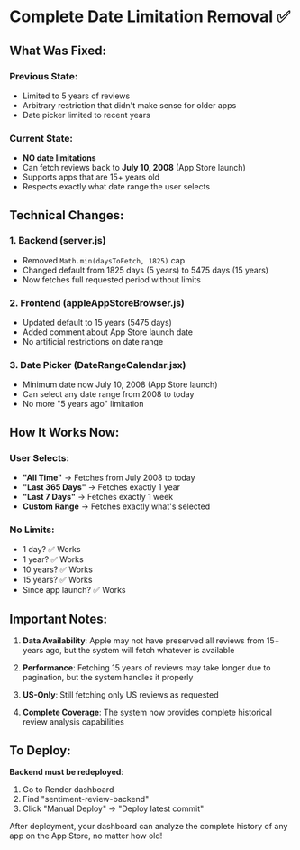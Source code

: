 # Complete Date Limitation Removal ✅

## What Was Fixed:

### Previous State:
- Limited to 5 years of reviews
- Arbitrary restriction that didn't make sense for older apps
- Date picker limited to recent years

### Current State:
- **NO date limitations**
- Can fetch reviews back to **July 10, 2008** (App Store launch)
- Supports apps that are 15+ years old
- Respects exactly what date range the user selects

## Technical Changes:

### 1. **Backend (server.js)**
- Removed `Math.min(daysToFetch, 1825)` cap
- Changed default from 1825 days (5 years) to 5475 days (15 years)
- Now fetches full requested period without limits

### 2. **Frontend (appleAppStoreBrowser.js)**
- Updated default to 15 years (5475 days)
- Added comment about App Store launch date
- No artificial restrictions on date range

### 3. **Date Picker (DateRangeCalendar.jsx)**
- Minimum date now July 10, 2008 (App Store launch)
- Can select any date range from 2008 to today
- No more "5 years ago" limitation

## How It Works Now:

### User Selects:
- **"All Time"** → Fetches from July 2008 to today
- **"Last 365 Days"** → Fetches exactly 1 year
- **"Last 7 Days"** → Fetches exactly 1 week
- **Custom Range** → Fetches exactly what's selected

### No Limits:
- 1 day? ✅ Works
- 1 year? ✅ Works  
- 10 years? ✅ Works
- 15 years? ✅ Works
- Since app launch? ✅ Works

## Important Notes:

1. **Data Availability**: Apple may not have preserved all reviews from 15+ years ago, but the system will fetch whatever is available

2. **Performance**: Fetching 15 years of reviews may take longer due to pagination, but the system handles it properly

3. **US-Only**: Still fetching only US reviews as requested

4. **Complete Coverage**: The system now provides complete historical review analysis capabilities

## To Deploy:

**Backend must be redeployed**:
1. Go to Render dashboard
2. Find "sentiment-review-backend"
3. Click "Manual Deploy" → "Deploy latest commit"

After deployment, your dashboard can analyze the complete history of any app on the App Store, no matter how old!